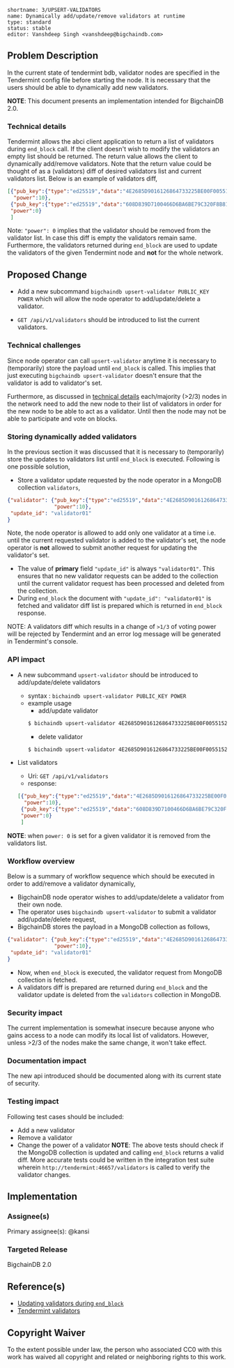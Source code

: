 ```
shortname: 3/UPSERT-VALIDATORS
name: Dynamically add/update/remove validators at runtime
type: standard
status: stable
editor: Vanshdeep Singh <vanshdeep@bigchaindb.com>
```

## Problem Description
In the current state of tendermint bdb, validator nodes are specified in the Tendermint config file before starting the node. It is necessary that the users should be able to dynamically add new validators.

**NOTE**: This document presents an implementation intended for BigchainDB 2.0.

### Technical details
Tendermint allows the abci client application to return a list of validators during `end_block` call. If the client doesn't wish to modify the validators an empty list should be returned. The return value allows the client to dynamically add/remove validators. Note that the return value could be thought of as a (validators) diff of desired validators list and current validators list. Below is an example of validators diff,
```json
[{"pub_key":{"type":"ed25519","data":"4E2685D9016126864733225BE00F005515200727FBAB1312FC78C8B76831255A"},
  "power":10},
 {"pub_key":{"type":"ed25519","data":"608D839D7100466D6BA6BE79C320F8B81DE93CFAA58CF9768CF921C6371F2553"},
 "power":0}
 ]
```
Note: `"power": 0` implies that the validator should be removed from the validator list. In case this diff is empty the validators remain same. Furthermore, the validators returned during `end_block` are used to update the validators of the given Tendermint node and **not** for the whole network.


## Proposed Change
- Add a new subcommand `bigchaindb upsert-validator PUBLIC_KEY POWER` which will allow the node operator to add/update/delete a validator.

- `GET /api/v1/validators` should be introduced to list the current validators.

### Technical challenges
Since node operator can call `upsert-validator` anytime it is necessary to (temporarily) store the payload until `end_block` is called. This implies that just executing `bigchaindb upsert-validator` doesn't ensure that the validator is add to validator's set.

Furthermore, as discussed in [technical details](#technical-details) each/majority (>2/3) nodes in the network need to add the new node to their list of validators in order for the new node to be able to act as a validator. Until then the node may not be able to participate and vote on blocks.


### Storing dynamically added validators
In the previous section it was discussed that it is necessary to (temporarily) store the updates to validators list until `end_block` is executed. Following is one possible solution,

- Store a validator update requested by the node operator in a MongoDB collection `validators`,
```json
{"validator": {"pub_key":{"type":"ed25519","data":"4E2685D9016126864733225BE00F005515200727FBAB1312FC78C8B76831255A"},
               "power":10},
 "update_id": "validator01"
}
```
Note, the node operator is allowed to add only one validator at a time i.e. until the current requested validator is added to the validator's set, the node operator is **not** allowed to submit another request for updating the validator's set.
- The value of **primary** field `"update_id"` is always `"validator01"`. This ensures that no new validator requests can be added to the collection until the current validator request has been processed and deleted from the collection.
- During `end_block` the document with `"update_id": "validator01"` is fetched and validator diff list is prepared which is returned in `end_block` response.

NOTE: A validators diff which results in a change of `>1/3` of voting power will be rejected by Tendermint and an error log message will be generated in Tendermint's console.

### API impact

- A new subcommand `upsert-validator` should be introduced to add/update/delete validators
  - syntax : `bichaindb upsert-validator PUBLIC_KEY POWER`
  - example usage
    - add/update validator
    ```bash
    $ bichaindb upsert-validator 4E2685D9016126864733225BE00F005515200727FBAB1312FC78C8B76831255A 10
    ```
    - delete validator
    ```bash
    $ bichaindb upsert-validator 4E2685D9016126864733225BE00F005515200727FBAB1312FC78C8B76831255A 0
    ```

- List validators
  - Uri: `GET /api/v1/validators`
  - response: 
  ```json
  [{"pub_key":{"type":"ed25519","data":"4E2685D9016126864733225BE00F005515200727FBAB1312FC78C8B76831255A"},
    "power":10},
   {"pub_key":{"type":"ed25519","data":"608D839D7100466D6BA6BE79C320F8B81DE93CFAA58CF9768CF921C6371F2553"},
   "power":0}
   ]
  ```

**NOTE**: when `power: 0` is set for a given validator it is removed from the validators list.

### Workflow overview
Below is a summary of workflow sequence which should be executed in order to add/remove a validator dynamically,
- BigchainDB node operator wishes to add/update/delete a validator from their own node.
- The operator uses `bigchaindb upsert-validator` to submit a validator add/update/delete request,
- BigchainDB stores the payload in a MongoDB collection as follows,
```json
{"validator": {"pub_key":{"type":"ed25519","data":"4E2685D9016126864733225BE00F005515200727FBAB1312FC78C8B76831255A"},
               "power":10},
 "update_id": "validator01"
}
```
- Now, when `end_block` is executed, the validator request from MongoDB collection is fetched.
- A validators diff is prepared are returned during `end_block` and the validator update is deleted from the `validators` collection in MongoDB.


### Security impact
The current implementation is somewhat insecure because anyone who gains access to a node can modify its local list of validators. However, unless >2/3 of the nodes make the same change, it won't take effect.


### Documentation impact
The new api introduced should be documented along with its current state of security.


### Testing impact
Following test cases should be included:
- Add a new validator
- Remove a validator
- Change the power of a validator
**NOTE**: The above tests should check if the MongoDB collection is updated and calling `end_block` returns a valid diff. More accurate tests could be written in the integration test suite wherein `http://tendermint:46657/validators` is called to verify the validator changes.

## Implementation

### Assignee(s)
Primary assignee(s): @kansi

### Targeted Release
BigchainDB 2.0


## Reference(s)
- [Updating validators during `end_block`](http://tendermint.readthedocs.io/en/master/app-development.html#endblock)
- [Tendermint validators](http://tendermint.readthedocs.io/en/master/specification/validators.html)


## Copyright Waiver
To the extent possible under law, the person who associated CC0 with this work has waived all copyright and related or neighboring rights to this work.
